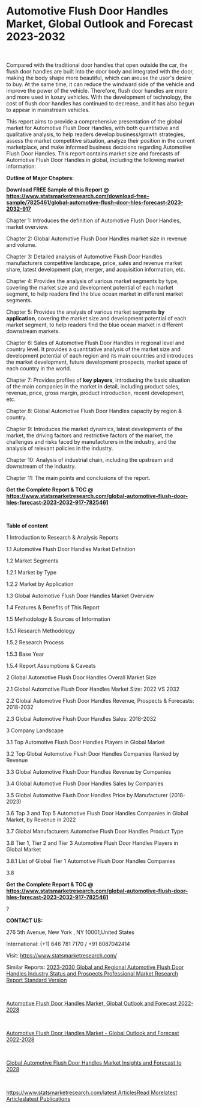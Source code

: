 <h1>Automotive Flush Door Handles Market, Global Outlook and Forecast 2023-2032</h1><br/><p>Compared with the traditional door handles that open outside the car, the flush door handles are built into the door body and integrated with the door, making the body shape more beautiful, which can arouse the user&#39;s desire to buy. At the same time, it can reduce the windward side of the vehicle and improve the power of the vehicle. Therefore, flush door handles are more and more used in luxury vehicles. With the development of technology, the cost of flush door handles has continued to decrease, and it has also begun to appear in mainstream vehicles.</p>
 
 
 
 <p>This report aims to provide a comprehensive presentation of the global market for Automotive Flush Door Handles, with both quantitative and qualitative analysis, to help readers develop business/growth strategies, assess the market competitive situation, analyze their position in the current marketplace, and make informed business decisions regarding Automotive Flush Door Handles. This report contains market size and forecasts of Automotive Flush Door Handles in global, including the following market information:</p>
 
 
 
 <p><strong>Outline of Major Chapters:</strong></p>
 
 
 
 <p><strong>Download FREE Sample of this Report @ <a href="https://www.statsmarketresearch.com/download-free-sample/7825461/global-automotive-flush-door-hles-forecast-2023-2032-917">https://www.statsmarketresearch.com/download-free-sample/7825461/global-automotive-flush-door-hles-forecast-2023-2032-917</a></strong></p>
 
 
 
 <p>Chapter 1: Introduces the definition of Automotive Flush Door Handles, market overview.</p>
 
 
 
 <p>Chapter 2: Global Automotive Flush Door Handles market size in revenue and volume.</p>
 
 
 
 <p>Chapter 3: Detailed analysis of Automotive Flush Door Handles manufacturers competitive landscape, price, sales and revenue market share, latest development plan, merger, and acquisition information, etc.</p>
 
 
 
 <p>Chapter 4: Provides the analysis of various market segments by type, covering the market size and development potential of each market segment, to help readers find the blue ocean market in different market segments.</p>
 
 
 
 <p>Chapter 5: Provides the analysis of various market segments <strong>by application</strong>, covering the market size and development potential of each market segment, to help readers find the blue ocean market in different downstream markets.</p>
 
 
 
 <p>Chapter 6: Sales of Automotive Flush Door Handles in regional level and country level. It provides a quantitative analysis of the market size and development potential of each region and its main countries and introduces the market development, future development prospects, market space of each country in the world.</p>
 
 
 
 <p>Chapter 7: Provides profiles of <strong>key players</strong>, introducing the basic situation of the main companies in the market in detail, including product sales, revenue, price, gross margin, product introduction, recent development, etc.</p>
 
 
 
 <p>Chapter 8: Global Automotive Flush Door Handles capacity by region & country.</p>
 
 
 
 <p>Chapter 9: Introduces the market dynamics, latest developments of the market, the driving factors and restrictive factors of the market, the challenges and risks faced by manufacturers in the industry, and the analysis of relevant policies in the industry.</p>
 
 
 
 <p>Chapter 10: Analysis of industrial chain, including the upstream and downstream of the industry.</p>
 
 
 
 <p>Chapter 11: The main points and conclusions of the report.</p>
 
 
 
 <div><b>Get the Complete Report & TOC @ <a href="https://www.statsmarketresearch.com/global-automotive-flush-door-hles-forecast-2023-2032-917-7825461">https://www.statsmarketresearch.com/global-automotive-flush-door-hles-forecast-2023-2032-917-7825461</a></b></div>
 
 
 
 <p><br />
 
 <b>Table of content</b></p>
 
 
 
 <p>1 Introduction to Research & Analysis Reports<br />
 
 1.1 Automotive Flush Door Handles Market Definition<br />
 
 1.2 Market Segments<br />
 
 1.2.1 Market by Type<br />
 
 1.2.2 Market by Application<br />
 
 1.3 Global Automotive Flush Door Handles Market Overview<br />
 
 1.4 Features & Benefits of This Report<br />
 
 1.5 Methodology & Sources of Information<br />
 
 1.5.1 Research Methodology<br />
 
 1.5.2 Research Process<br />
 
 1.5.3 Base Year<br />
 
 1.5.4 Report Assumptions & Caveats<br />
 
 2 Global Automotive Flush Door Handles Overall Market Size<br />
 
 2.1 Global Automotive Flush Door Handles Market Size: 2022 VS 2032<br />
 
 2.2 Global Automotive Flush Door Handles Revenue, Prospects & Forecasts: 2018-2032<br />
 
 2.3 Global Automotive Flush Door Handles Sales: 2018-2032<br />
 
 3 Company Landscape<br />
 
 3.1 Top Automotive Flush Door Handles Players in Global Market<br />
 
 3.2 Top Global Automotive Flush Door Handles Companies Ranked by Revenue<br />
 
 3.3 Global Automotive Flush Door Handles Revenue by Companies<br />
 
 3.4 Global Automotive Flush Door Handles Sales by Companies<br />
 
 3.5 Global Automotive Flush Door Handles Price by Manufacturer (2018-2023)<br />
 
 3.6 Top 3 and Top 5 Automotive Flush Door Handles Companies in Global Market, by Revenue in 2022<br />
 
 3.7 Global Manufacturers Automotive Flush Door Handles Product Type<br />
 
 3.8 Tier 1, Tier 2 and Tier 3 Automotive Flush Door Handles Players in Global Market<br />
 
 3.8.1 List of Global Tier 1 Automotive Flush Door Handles Companies<br />
 
 3.8</p>
 
 
 
 <div><b>Get the Complete Report & TOC @ <a href="https://www.statsmarketresearch.com/global-automotive-flush-door-hles-forecast-2023-2032-917-7825461">https://www.statsmarketresearch.com/global-automotive-flush-door-hles-forecast-2023-2032-917-7825461</a></b></div>
 
 
 
 <p>? </p>
 
 
 
 <p><b>CONTACT US:</b><br />
 
 276 5th Avenue, New York , NY 10001,United States<br />
 
 International: (+1) 646 781 7170 / +91 8087042414<br />
 
 Visit: <a href="https://www.statsmarketresearch.com/">https://www.statsmarketresearch.com/</a><br />
 
 Similar Reports: <a href="https://www.statsmarketresearch.com/global-automotive-flush-door-hles-forecast-2023-2032-917-7825461">2023-2030 Global and Regional Automotive Flush Door Handles Industry Status and Prospects Professional Market Research Report Standard Version</a><br />
 
 <br />
 
 <a href="https://www.statsmarketresearch.com/global-automotive-flush-door-hles-forecast-2023-2032-917-7825461">Automotive Flush Door Handles Market, Global Outlook and Forecast 2022-2028</a><br />
 
 <br />
 
 <a href="https://www.statsmarketresearch.com/global-automotive-flush-door-hles-forecast-2023-2032-917-7825461">Automotive Flush Door Handles Market - Global Outlook and Forecast 2022-2028</a><br />
 
 <br />
 
 <a href="https://www.statsmarketresearch.com/global-automotive-flush-door-hles-forecast-2023-2032-917-7825461">Global Automotive Flush Door Handles Market Insights and Forecast to 2028</a><br />
 
 <br />
 
 <a href="https://gyeongbokgung.com">https://www.statsmarketresearch.com/</a><a href="https://hallyeomaritime.com">latest Articles</a><a href="https://jingwansa.com">Read More</a><a href="https://nguoiviet.jp/">latest Articles</a><a href="https://www.intelmarketresearch.com/">latest Publications</a></p>